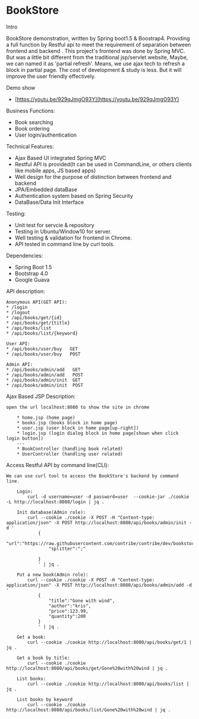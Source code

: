 # BookStore

Intro

BookStore demonstration, written by Spring boot1.5 & Boostrap4. Providing a full function by Restful api to meet the requirement of separation between frontend and backend . This project's frontend was done by Spring MVC. But was a little bit different from the traditional jsp/servlet website, Maybe, we can named it as 'partial refresh'.  Means, we use ajax tech to refresh a block in partial page.  The cost of development & study is less. But it will improve the user friendly effectively. 

Demo show
* [https://youtu.be/929qJmgO93Y](https://youtu.be/929qJmgO93Y)

Business Functions:

* Book searching
* Book ordering
* User login/authentication

Technical Features:

* Ajax Based UI integrated Spring MVC
* Restful API is provided(It can be used in CommandLine, or others clients like mobile apps, JS based apps)
* Well design for the purpose of distinction between frontend and backend
* JPA/Embedded dataBase
* Authentication system based on Spring Security
* DataBase/Data Init Interface


Testing:
* Unit test for servcie & repository
* Testing in Ubuntu/Window10 for server.
* Well testing & validation for frontend in Chrome.
* API tested in command line by curl tools.

Dependencies: 

* Spring Boot 1.5
* Bootstrap 4.0
* Google Guava

API description:

	Anonymous API(GET API):
	* /login
	* /logout
	* /api/books/get/{id}
	* /api/books/get/{title}	
	* /api/books/list
	* /api/books/list/{keyword}
	
	User API:
	* /api/books/user/buy   GET
	* /api/books/user/buy 	POST
	
	Admin API:
	* /api/books/admin/add   GET
	* /api/books/admin/add 	 POST
	* /api/books/admin/init  GET
	* /api/books/admin/init  POST



Ajax Based JSP Description:
	
	open the url localhost:8080 to show the site in chrome 
	
		* home.jsp (home page)
		* books.jsp (books block in home page)
		* user.jsp (user block in home page[up-right])
		* login.jsp (login dialog block in home page[shown when click login button])
		---
		* BookController (handling book related)
		* UserController (handling user related)
	
Access Restful API by command line(CLI):

	We can use curl tool to access the BookStore's backend by command line. 
		
		Login:
			curl -d username=user -d password=user  --cookie-jar ./cookie -L http://localhost:8080/login | jq .
		
		Init database(Admin role):
			curl --cookie ./cookie -X POST -H "Content-type: application/json" -X POST http://localhost:8080/api/books/admin/init -d '
				{
					"url":"https://raw.githubusercontent.com/contribe/contribe/dev/bookstoredata/bookstoredata.txt",
					"splitter":";"

				} 
				' | jq .

		Put a new book(Admin role):
			curl --cookie ./cookie -X POST -H "Content-type: application/json" -X POST http://localhost:8080/api/books/admin/add -d '
				{
					"title":"Gone with wind",
					"author":"kris",
					"price":123.99,
					"quantity":200
				}
				' | jq .	

		Get a book:
			curl --cookie ./cookie http://localhost:8080/api/books/get/1 | jq .

		Get a book by title:
			curl --cookie ./cookie http://localhost:8080/api/books/get/Gone%20with%20wind | jq .
		
		List books:
			curl --cookie ./cookie http://localhost:8080/api/books/list | jq .

		List books by keyword
			curl --cookie ./cookie http://localhost:8080/api/books/list/Gone%20with%20wind | jq .

		

		
	
	
	
	
	
	
	
		